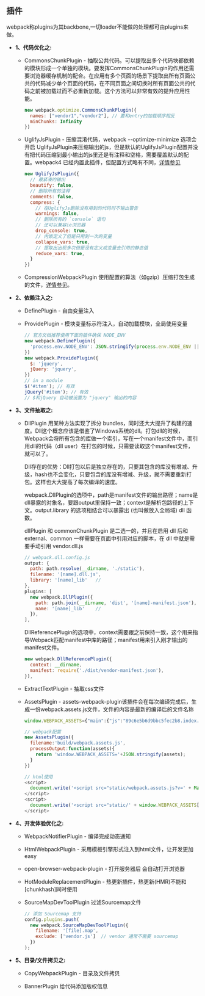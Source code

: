 ## 插件

  webpack称plugins为其backbone,一切loader不能做的处理都可由plugins来做。

* **1、代码优化之:**

  - CommonsChunkPlugin - 抽取公共代码。可以提取出多个代码块都依赖的模块形成一个单独的模块。要发挥CommonsChunkPlugin的作用还需要浏览器缓存机制的配合。在应用有多个页面的场景下提取出所有页面公共的代码减少单个页面的代码，在不同页面之间切换时所有页面公共的代码之前被加载过而不必重新加载。这个方法可以非常有效的提升应用性能。

    ```js
    new webpack.optimize.CommonsChunkPlugin({
      names: ["vendor1","vendor2"], // 要和entry的加载顺序相反
      minChunks: Infinity
    })
    ```

  - UglifyJsPlugin - 压缩混淆代码，webpack --optimize-minimize 选项会开启 UglifyJsPlugin来压缩输出的js，但是默认的UglifyJsPlugin配置并没有把代码压缩到最小输出的js里还是有注释和空格，需要覆盖默认的配置。webpack4 已经内置此插件，但配置方式略有不同，[详情参见](./example/webpack4.config)

    ```js
    new UglifyJsPlugin({
      // 最紧凑的输出
      beautify: false,
      // 删除所有的注释
      comments: false,
      compress: {
        // 在UglifyJs删除没有用到的代码时不输出警告  
        warnings: false,
        // 删除所有的 `console` 语句
        // 还可以兼容ie浏览器
        drop_console: true,
        // 内嵌定义了但是只用到一次的变量
        collapse_vars: true,
        // 提取出出现多次但是没有定义成变量去引用的静态值
        reduce_vars: true,
      }
    })
    ```

  - CompressionWebpackPlugin 使用配置的算法（如gzip）压缩打包生成的文件，[详情参见](https://webpack.js.org/plugins/compression-webpack-plugin)。

* **2、依赖注入之:**

  - DefinePlugin - 自由变量注入

  - ProvidePlugin - 模块变量标示符注入，自动加载模块，全局使用变量

    ```js
    // 官方文档推荐使用下面的插件确保 NODE_ENV
    new webpack.DefinePlugin({
      'process.env.NODE_ENV': JSON.stringify(process.env.NODE_ENV || 'production')
    })
    new webpack.ProvidePlugin({
      $: 'jquery',
      jQuery: 'jquery',
    })
    // in a module
    $('#item'); // 有效
    jQuery('#item'); // 有效
    // $和jQuery 自动被设置为 "jquery" 输出的内容
    ```

* **3、文件抽取之:**

  - DllPlugin 用某种方法实现了拆分 bundles，同时还大大提升了构建的速度。Dll这个概念应该是借鉴了Windows系统的dll。打包dll的时候，Webpack会将所有包含的库做一个索引，写在一个manifest文件中，而引用dll的代码（dll user）在打包的时候，只需要读取这个manifest文件，就可以了。

    Dll存在的优势：Dll打包以后是独立存在的，只要其包含的库没有增减、升级，hash也不会变化，只要包含的库没有增减、升级，就不需要重新打包。这样也大大提高了每次编译的速度。

    webpack.DllPlugin的选项中，path是manifest文件的输出路径；name是dll暴露的对象名，要跟output里保持一致；context是解析包路径的上下文。output.library 的选项相结合可以暴露出 (也叫做放入全局域) dll 函数。

    dllPlugin 和 commonChunkPlugin 是二选一的，并且在启用 dll 后和 external、common 一样需要在页面中引用对应的脚本，在 dll 中就是需要手动引用 vendor.dll.js

    ```js
    // webpack.dll.config.js
    output: {
      path: path.resolve(__dirname, './static'),
      filename: '[name].dll.js',
      library: '[name]_lib'   //
    },
    plugins: [
      new webpack.DllPlugin({
        path: path.join(__dirname, 'dist', '[name]-manifest.json'),
        name: '[name]_lib'    //
      }),
    ],
    ```

    DllReferencePlugin的选项中，context需要跟之前保持一致，这个用来指导Webpack匹配manifest中库的路径；manifest用来引入刚才输出的manifest文件。

    ```js
    new webpack.DllReferencePlugin({
      context: __dirname,
      manifest: require('./dist/vendor-manifest.json'),
    }),
    ```

  - ExtractTextPlugin - 抽取css文件

  - AssetsPlugin - assets-webpack-plugin该插件会在每次编译完成后，生成一份webpack.assets.js文件，文件的内容是最新的编译后的文件名称

    ```js
    window.WEBPACK_ASSETS={"main":{"js":"89c6e5b6d9bbc5fec2b8.index.js"}}

    // webpack配置
    new AssetsPlugin({
      filename:'build/webpack.assets.js',
      processOutput:function(assets){
        return 'window.WEBPACK_ASSETS='+JSON.stringify(assets);
      }
    })

    // html使用
    <script>
      document.write('<script src="static/webpack.assets.js?v=' + Math.random() + '"><\/script>');
    </script>
    <script>
      document.write('<script src="static/' + window.WEBPACK_ASSETS['vendors'].js + '"><\/script>');
    </script>
    ```

* **4、开发体验优化之:**

  - WebpackNotifierPlugin - 编译完成动态通知

  - HtmlWebpackPlugin - 采用模板引擎形式注入到html文件，让开发更加easy

  - open-browser-webpack-plugin - 打开服务器后 会自动打开浏览器

  - HotModuleReplacementPlugin - 热更新插件，热更新(HMR)不能和[chunkhash]同时使用

  - SourceMapDevToolPlugin 过滤Sourcemap文件

    ```js
    // 添加 Sourcemap 支持
    config.plugins.push(
      new webpack.SourceMapDevToolPlugin({
        filename: '[file].map',
        exclude: ['vendor.js']  // vendor 通常不需要 sourcemap
      })
    );
    ```

* **5、目录/文件拷贝之:**

  - CopyWebpackPlugin - 目录及文件拷贝

  - BannerPlugin 给代码添加版权信息